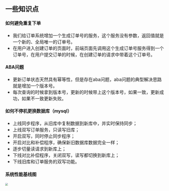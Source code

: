 ## 一些知识点

#### 如何避免重复下单

- 我们给订单系统增加一个生成订单号的服务，这个服务没有参数，返回值就是一个新的、全局唯一的订单号。
- 在用户进入创建订单的页面时，前端页面先调用这个生成订单号服务得到一个订单号，在用户提交订单的时候，在创建订单的请求中带着这个订单号。

#### ABA问题

- 更新订单状态天然具有幂等性，但是存在aba问题，aba问题的典型解决思路就是增加一个版本号。
- 每次查询的时候拿到版本号，更新的时候带上这个版本号，如果一致，更新成功，如果不一致更新失败。

#### 如何不停机更换数据库（mysql）

- 上线同步程序，从旧库中复制数据到新库中，并实时保持同步；
- 上线双写订单服务，只读写旧库；
- 开启双写，同时停止同步程序；
- 开启对比和补偿程序，确保新旧数据库数据完全一样；
- 逐步切量读请求到新库上；
- 下线对比补偿程序，关闭双写，读写都切换到新库上；
- 下线旧库和订单服务的双写功能。

#### 系统性能基线图

<img src="https://tva1.sinaimg.cn/large/007S8ZIlly1ge09zsjex8j30u013hauf.jpg" style="zoom:50%;" />

